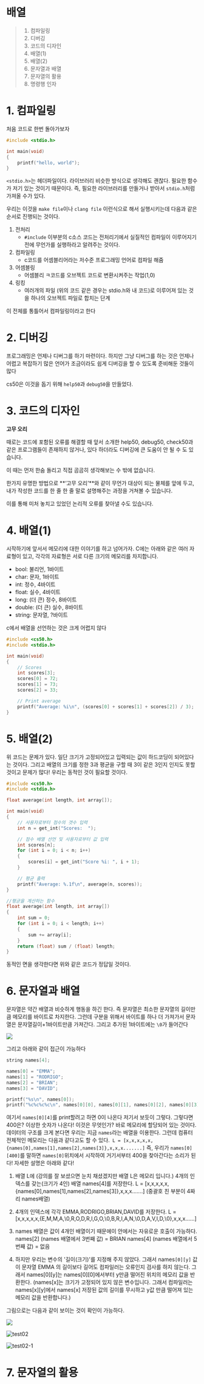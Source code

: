 # 배열

> 1. 컴파일링
> 2. 디버깅
> 3. 코드의 디자인
> 4. 배열(1)
> 5. 배열(2)
> 6. 문자열과 배열
> 7. 문자열의 활용
> 8. 명령행 인자

# 1. 컴파일링

처음 코드로 한번 돌아가보자

```c
#include <stdio.h>

int main(void)
{
    printf("hello, world");
}
```

`<stdio.h>`는 헤더파일이다. 라이브러리 비슷한 방식으로 생각해도 괜찮다. 필요한 함수가 저기 있는 것이기 때문이다. 즉, 필요한 라이브러리를 만들거나 받아서 `stdio.h`처럼 가져올 수가 있다.

우리는 이것을 `make file`이나 `clang file` 이런식으로 해서 실행시키는데 다음과 같은 순서로 진행되는 것이다.

1. 전처리
   - `#include` 이부분의 c소스 코드는 전처리기에서 실질적인 컴파일이 이루어지기 전에 무언가를 실행하라고 알려주는 것이다.
2. 컴파일링
   - c코드를 어셈블리어라는 저수준 프로그래밍 언어로 컴파일 해줌
3. 어셈블링
   - 어셈블리 ㅋ코드를 오브젝트 코드로 변환시켜주는 작업(1,0)
4. 링킹
   - 여러개의 파일 (위의 코드 같은 경우는 stdio.h와 내 코드)로 이루어져 있는 것을 하나의 오브젝트 파일로 합치는 단계

이 전체를 통틀어서 컴파일링이라고 한다

# 2. 디버깅

프로그래밍은 언제나 디버그를 하기 마련이다. 하지만 그냥 디버그를 하는 것은 언제나 어렵고 복잡하기 많은 언어가 조금이라도 쉽게 디버깅을 할 수 있도록 준비해둔 것들이 많다

cs50은 이것을 돕기 위해 `help50`과 `debug50`을 만들었다.

# 3. 코드의 디자인

**고무 오리**

때로는 코드에 포함된 오류를 해결할 때 앞서 소개한 help50, debug50, check50과 같은 프로그램들이 존재하지 않거나, 있다 하더라도 디버깅에 큰 도움이 안 될 수 도 있습니다.

이 때는 먼저 한숨 돌리고 직접 곰곰히 생각해보는 수 밖에 없습니다.

한가지 유명한 방법으로 **‘고무 오리’**와 같이 무언가 대상이 되는 물체를 앞에 두고, 내가 작성한 코드를 한 줄 한 줄 말로 설명해주는 과정을 거쳐볼 수 있습니다.

이를 통해 미처 놓치고 있었던 논리적 오류를 찾아낼 수도 있습니다.

# 4. 배열(1)

시작하기에 앞서서 메모리에 대한 이야기를 하고 넘어가자. C에는 아래와 같은 여러 자료형이 있고, 각각의 자료형은 서로 다른 크기의 메모리를 차지합니다.

- bool: 불리언, 1바이트
- char: 문자, 1바이트
- int: 정수, 4바이트
- float: 실수, 4바이트
- long: (더 큰) 정수, 8바이트
- double: (더 큰) 실수, 8바이트
- string: 문자열, ?바이트

c에서 배열을 선언하는 것은 크게 어렵지 않다

```c
#include <cs50.h>
#include <stdio.h>

int main(void)
{
    // Scores
    int scores[3];
    scores[0] = 72;
    scores[1] = 73;
    scores[2] = 33;

    // Print average
    printf("Average: %i\n", (scores[0] + scores[1] + scores[2]) / 3);
}
```

# 5. 배열(2)

위 코드는 문제가 있다. 일단 크기가 고정되어있고 입력되는 값이 하드코딩이 되어있다는 것이다. 그리고 배열의 크기를 정한 3과 평균을 구할 때 3이 같은 3인지 인지도 못할 것이고 문제가 많다! 우리는 동적인 것이 필요할 것이다.

```c
#include <cs50.h>
#include <stdio.h>

float average(int length, int array[]);

int main(void)
{
    // 사용자로부터 점수의 갯수 입력
    int n = get_int("Scores:  ");

    // 점수 배열 선언 및 사용자로부터 값 입력
    int scores[n];
    for (int i = 0; i < n; i++)
    {
        scores[i] = get_int("Score %i: ", i + 1);
    }

    // 평균 출력
    printf("Average: %.1f\n", average(n, scores));
}

//평균을 계산하는 함수
float average(int length, int array[])
{
    int sum = 0;
    for (int i = 0; i < length; i++)
    {
        sum += array[i];
    }
    return (float) sum / (float) length;
}
```

동적인 면을 생각한다면 위와 같은 코드가 정답일 것이다.

# 6. 문자열과 배열

문자열은 약간 배열과 비슷하게 행동을 하긴 한다. 즉 문자열은 최소한 문자열의 길이만큼 메모리를 바이트로 차지한다. 그런데 구분을 위해서 바이트를 하나 더 가져가서 문자열은 문자열길이+1바이트만큼 가져간다. 그리고 추가된 1바이트에는 `\0`가 들어간다

![](memory_with_string_array.png)

그리고 아래와 같이 접근이 가능하다

```c
string names[4];

names[0] = "EMMA";
names[1] = "RODRIGO";
names[2] = "BRIAN";
names[3] = "DAVID";

printf("%s\n", names[0]);
printf("%c%c%c%c\n", names[0][0], names[0][1], names[0][2], names[0][3]);
```

여기서 `names[0][4]`를 print할려고 하면 0이 나온다 저기서 보듯이 그렇다. 그렇다면 400은? 이상한 숫자가 나온다! 이것은 무엇인가? 바로 메모리에 할당되어 있는 것이다. 데이터의 구조를 크게 본다면 우리는 지금 `names`라는 배열을 이용한다. 그런데 컴퓨터 전체적인 메모리는 다음과 같다고도 할 수 있다.` L = [x,x,x,x,x,{names[0],names[1],names[2],names[3]},x,x,x.......]` 즉, 우리가 `names[0][400]`를 말하면 `names[0]`위치에서 시작하여 거기서부터 400을 찾아간다는 소리가 된다! 자세한 설명은 아래와 같다!

1. 배열 L에 (강의를 잘 보셨으면 눈치 채셨겠지만 배열 L은 메모리 입니다.) 4개의 인덱스를 갖는(크기가 4인) 배열 names[4]를 저장한다. L = [x,x,x,x,x,{names[0],names[1],names[2],names[3]},x,x,x.......] (중괄호 친 부분이 4짜리 names배열)
2. 4개의 인덱스에 각각 EMMA,RODRIGO,BRIAN,DAVID를 저장한다. L = [x,x,x,x,x,{E,M,M,A,\0,R,O,D,R,I,G,O,\0,B,R,I,A,N,\0,D,A,V,I,D,\0},x,x,x......]

3. names 배열은 값이 4개인 배열이기 때문에이 안에서는 자유로운 호출이 가능하다. 
   names[2] (names 배열에서 3번째 값) = BRIAN  names[4] (names 배열에서 5번째 값) = 없음

4. 하지만 우리는 변수의 '길이(크기)'를 지정해 주지 않았다. 그래서 names`[0][y]` 값이 문자열 EMMA 의 길이보다 길어도 컴파일러는 오류인지 검사를 하지 않는다. 그래서 names[0][y]는 names[0][0]에서부터 y만큼 떨어진 위치의 메모리 값을 반환한다. (names[x]는 크기가 고정되어 있지 않은 변수입니다. 그래서 컴파일러는 names[x][y]에서 names[x] 저장된 값의 길이를 무시하고 y값 만큼 떨어져 있는 메모리 값을 반환합니다.) 

그림으로는 다음과 같이 보이는 것이 확인이 가능하다.

![](test01.jpg)

![test02](test02.jpg)

![test02-1](test02-1.jpg)

# 7. 문자열의 활용

